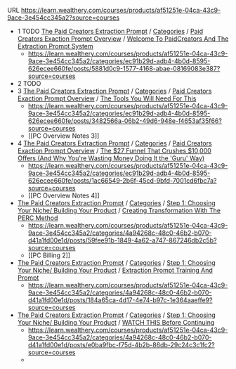 URL https://learn.wealthery.com/courses/products/af51251e-04ca-43c9-9ace-3e454cc345a2?source=courses

* 1 TODO [The Paid Creators Extraction Prompt](https://learn.wealthery.com/products/af51251e-04ca-43c9-9ace-3e454cc345a2) / [Categories](https://learn.wealthery.com/products/af51251e-04ca-43c9-9ace-3e454cc345a2/categories) / [Paid Creators Exaction Prompt Overview](https://learn.wealthery.com/products/af51251e-04ca-43c9-9ace-3e454cc345a2/categories/ec91b29d-adb4-4b0d-8595-626ecee660fe) / [Welcome To PaidCreators And The Extraction Prompt System](https://learn.wealthery.com/products/af51251e-04ca-43c9-9ace-3e454cc345a2/categories/ec91b29d-adb4-4b0d-8595-626ecee660fe/posts/5881d0c9-1577-4168-abae-08169083e387) 
	* https://learn.wealthery.com/courses/products/af51251e-04ca-43c9-9ace-3e454cc345a2/categories/ec91b29d-adb4-4b0d-8595-626ecee660fe/posts/5881d0c9-1577-4168-abae-08169083e387?source=courses
* 2 TODO
* 3 [The Paid Creators Extraction Prompt](https://learn.wealthery.com/products/af51251e-04ca-43c9-9ace-3e454cc345a2) / [Categories](https://learn.wealthery.com/products/af51251e-04ca-43c9-9ace-3e454cc345a2/categories) / [Paid Creators Exaction Prompt Overview](https://learn.wealthery.com/products/af51251e-04ca-43c9-9ace-3e454cc345a2/categories/ec91b29d-adb4-4b0d-8595-626ecee660fe) / [The Tools You Will Need For This](https://learn.wealthery.com/products/af51251e-04ca-43c9-9ace-3e454cc345a2/categories/ec91b29d-adb4-4b0d-8595-626ecee660fe/posts/3482566a-06b2-49d6-948e-f4653af35f66)
	* https://learn.wealthery.com/courses/products/af51251e-04ca-43c9-9ace-3e454cc345a2/categories/ec91b29d-adb4-4b0d-8595-626ecee660fe/posts/3482566a-06b2-49d6-948e-f4653af35f66?source=courses
	* [[PC Overview Notes 3]]
* 4 [The Paid Creators Extraction Prompt](https://learn.wealthery.com/products/af51251e-04ca-43c9-9ace-3e454cc345a2) / [Categories](https://learn.wealthery.com/products/af51251e-04ca-43c9-9ace-3e454cc345a2/categories) / [Paid Creators Exaction Prompt Overview](https://learn.wealthery.com/products/af51251e-04ca-43c9-9ace-3e454cc345a2/categories/ec91b29d-adb4-4b0d-8595-626ecee660fe) / [The $27 Funnel That Crushes $10,000 Offers (And Why You're Wasting Money Doing It the 'Guru' Way)](https://learn.wealthery.com/products/af51251e-04ca-43c9-9ace-3e454cc345a2/categories/ec91b29d-adb4-4b0d-8595-626ecee660fe/posts/1ac66549-2b6f-45cd-9bfd-7001cd6fbc7a)
	* https://learn.wealthery.com/courses/products/af51251e-04ca-43c9-9ace-3e454cc345a2/categories/ec91b29d-adb4-4b0d-8595-626ecee660fe/posts/1ac66549-2b6f-45cd-9bfd-7001cd6fbc7a?source=courses
	* [[PC Overview Notes 4]]
* [The Paid Creators Extraction Prompt](https://learn.wealthery.com/products/af51251e-04ca-43c9-9ace-3e454cc345a2) / [Categories](https://learn.wealthery.com/products/af51251e-04ca-43c9-9ace-3e454cc345a2/categories) / [Step 1: Choosing Your Niche/ Building Your Product](https://learn.wealthery.com/products/af51251e-04ca-43c9-9ace-3e454cc345a2/categories/4a94268c-48c0-46b2-b070-d41a1fd00e1d) / [Creating Transformation With The PERC Method](https://learn.wealthery.com/products/af51251e-04ca-43c9-9ace-3e454cc345a2/categories/4a94268c-48c0-46b2-b070-d41a1fd00e1d/posts/59fee91b-1849-4a62-a747-867246db2c5b)
	* https://learn.wealthery.com/courses/products/af51251e-04ca-43c9-9ace-3e454cc345a2/categories/4a94268c-48c0-46b2-b070-d41a1fd00e1d/posts/59fee91b-1849-4a62-a747-867246db2c5b?source=courses
	* [[PC Billing 2]]
* [The Paid Creators Extraction Prompt](https://learn.wealthery.com/products/af51251e-04ca-43c9-9ace-3e454cc345a2) / [Categories](https://learn.wealthery.com/products/af51251e-04ca-43c9-9ace-3e454cc345a2/categories) / [Step 1: Choosing Your Niche/ Building Your Product](https://learn.wealthery.com/products/af51251e-04ca-43c9-9ace-3e454cc345a2/categories/4a94268c-48c0-46b2-b070-d41a1fd00e1d) / [Extraction Prompt Training And Prompt](https://learn.wealthery.com/products/af51251e-04ca-43c9-9ace-3e454cc345a2/categories/4a94268c-48c0-46b2-b070-d41a1fd00e1d/posts/184a65ca-4d17-4e74-b97c-1e364aaeffe9)
	* https://learn.wealthery.com/courses/products/af51251e-04ca-43c9-9ace-3e454cc345a2/categories/4a94268c-48c0-46b2-b070-d41a1fd00e1d/posts/184a65ca-4d17-4e74-b97c-1e364aaeffe9?source=courses
* [The Paid Creators Extraction Prompt](https://learn.wealthery.com/products/af51251e-04ca-43c9-9ace-3e454cc345a2) / [Categories](https://learn.wealthery.com/products/af51251e-04ca-43c9-9ace-3e454cc345a2/categories) / [Step 1: Choosing Your Niche/ Building Your Product](https://learn.wealthery.com/products/af51251e-04ca-43c9-9ace-3e454cc345a2/categories/4a94268c-48c0-46b2-b070-d41a1fd00e1d) / [WATCH THIS Before Continuing](https://learn.wealthery.com/products/af51251e-04ca-43c9-9ace-3e454cc345a2/categories/4a94268c-48c0-46b2-b070-d41a1fd00e1d/posts/e0ba9fbc-f75d-4b2b-86db-29c24c3c1fc2)
	* https://learn.wealthery.com/courses/products/af51251e-04ca-43c9-9ace-3e454cc345a2/categories/4a94268c-48c0-46b2-b070-d41a1fd00e1d/posts/e0ba9fbc-f75d-4b2b-86db-29c24c3c1fc2?source=courses
	* 

